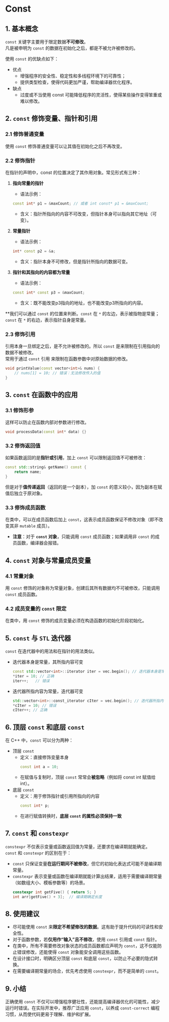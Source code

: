 # Const

## 1. 基本概念
`const` 关键字主要用于限定数据**不可修改**。  
凡是被申明为 `const` 的数据在初始化之后，都是不被允许被修改的。

使用 `const` 的优缺点如下：  
+ 优点
  + 增强程序的安全性、稳定性和多线程环境下的可靠性；
  + 提供类型检查，使得代码更加严谨，帮助编译器优化程序。
+ 缺点
  + 过度或不当使用 const 可能降低程序的灵活性，使得某些操作变得笨重或难以修改。

## 2. `const` 修饰变量、指针和引用
### 2.1 修饰普通变量
使用 `const` 修饰普通变量可以让其值在初始化之后不再改变。

### 2.2 修饰指针
在指针的声明中，const 的位置决定了其作用对象。常见形式有三种：
1. **指向常量的指针**
   + 语法示例：
   ````c++
   const int* p1 = &maxCount; // 或者 int const* p1 = &maxCount;
   ````
   + 含义：指针所指向的内容不可改变，但指针本身可以指向其它地址（可变）。

2. **常量指针**
    + 语法示例：
    ````c++
    int* const p2 = &a;
    ````
    + 含义：指针本身不可修改，但是指针所指向的数据可变。

3. **指针和其指向的内容都为常量**
    + 语法示例：
    ````c++
    const int* const p3 = &maxCount;
    ````
    + 含义：既不能改变p3指向的地址，也不能改变p3所指向的内容。
  
**我们可以通过 `const` 的位置来判断。`const` 在 `*` 的左边，表示被指物是常量； `const` 在 `*` 的右边，表示指针自身是常量。

### 2.3 修饰引用
引用本身一旦绑定之后，是不允许被修改的。所以 `const` 是来限制在引用指向的数据不被修改。  
常用于通过 `const` 引用 来限制在函数参数中对原始数据的修改。
````c++
void printValue(const vector<int>& nums) {
    // nums[1] = 10; // 错误：无法修改传入的值
}
````

## 3. `const` 在函数中的应用
### 3.1 修饰形参
这样可以防止在函数内部对参数进行修改。
````c++
void processData(const int* data) {}
````

### 3.2 修饰返回值
如果函数返回的是**指针或引用**，加上 `const` 可以限制返回值不可被修改：
````c++
const std::string& getName() const {
    return name;
}
````
但是对于**值传递返回**（返回的是一个副本），加 `const` 的意义较小，因为副本在赋值后独立于原对象。

### 3.3 修饰成员函数
在类中，可以在成员函数后加上 `const`，这表示成员函数保证不修改对象（即不改变其非 `mutable` 成员）。
+ **注意**：对于 **`const` 对象**，只能调用 `const` 成员函数；如果调用非 `const` 的成员函数，编译器会报错。

## 4. `const` 对象与常量成员变量
### 4.1 常量对象
用 `const` 修饰的对象称为常量对象，创建后其所有数据均不可被修改，只能调用 `const` 成员函数。

### 4.2 成员变量的 `const` 限定
在类中，用 `const` 修饰的成员变量必须在构造函数的初始化阶段初始化。

## 5. `const` 与 `STL` 迭代器
`const` 在迭代器中的用法和在指针的用法类似。  
+ 迭代器本身是常量，其所指内容可变
  ````c++
  const std::vector<int>::iterator iter = vec.begin(); // 迭代器本身是常量，其所指内容可变
  *iter = 10; // 正确
  iter++;	// 错误
  ````
+ 迭代器所指内容为常量，迭代器可变
  ````c++
  std::vector<int>::const_iterator cIter = vec.begin(); // 迭代器所指内容为常量，迭代器可变
  *cIter = 10; // 错误
  cIter++; // 正确
  ````

## 6. 顶层 `const` 和底层 `const`
在 C++ 中，`const` 可以分为两种：
+ 顶层 `const`
  + 定义：直接修饰变量本身
    ````c++
    const int a = 10;
    ````
  + 在赋值与复制时，顶层 `const` 常常会**被忽略**（例如将 const int 赋值给 int）。
+ 底层 `const`
  + 定义：用于修饰指针或引用所指向的内容
    ````c++
    const int* p;
    ````
  + 在进行赋值转换时，**底层 `const` 的属性必须保持一致**

## 7. `const` 和 `constexpr`
`constexpr` 不仅表示变量或函数返回值为常量，还要求在编译期就能确定。  
`const` 和 `constexpr` 的区别在于：  
+ `const` 只保证变量**在运行期间不被修改**，但它的初始化表达式可能不是编译期常量。
+ `constexpr` 表示变量或函数在编译期就能计算出结果，适用于需要编译期常量（如数组大小、模板参数等）的场景。
    ````c++
    constexpr int getFive() { return 5; }
    int arr[getFive() + 3];  // 编译期确定长度
    ````

## 8. 使用建议
+ 尽可能使用 `const` 来**限定不希望修改的数据**。这有助于提升代码的可读性和安全性。
+ 对于函数参数，若**仅用作“输入”且不修改**，使用 `const` 引用或 `const` 指针。
+ 在类中，所有不需要修改对象状态的成员函数都应声明为 `const`，这不仅能防止错误修改，还能使得 `const` 对象能安全调用这些函数。
+ 在设计接口时，明确区分顶层 `const` 和底层 `const`，以防止不必要的隐式转换。
+ 在需要编译期常量的场合，优先考虑使用 `constexpr`，而不是简单的 `const`。

## 9. 小结
正确使用 `const` 不仅可以增强程序健壮性，还能提高编译器优化的可能性，减少运行时错误。在实际开发中，推荐广泛应用 `const`，以养成 `const-correct` 编程习惯，从而使代码更易于理解、维护和扩展。